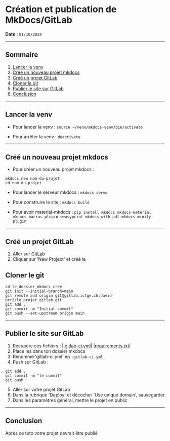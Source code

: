 # Création et publication de MkDocs/GitLab

**Date :** `01/10/2024`  

---

## Sommaire
1. [Lancer la venv](#lancer-la-venv)
2. [Créé un nouveau projet mkdocs](#créé-un-nouveau-projet-mkdocs)
3. [Créé un projet GitLab](#créé-un-projet-gitlab)
4. [Cloner le git](#cloner-le-git)
5. [Publier le site sur GitLab](#publier-le-site-sur-gitlab)
6. [Conclusion](#conclusion)

---

## Lancer la venv
- Pour lancer la venv :
```source ~/venv/mkdocs-venv/bin/activate```

- Pour arrêter la venv :
```deactivate```

---

## Créé un nouveau projet mkdocs

- Pour créér un nouveau projet mkdocs :
```
mkdocs new nom-du-projet
cd nom-du-projet
```
- Pour lancer le serveur mkdocs :
```mkdocs serve```

- Pour construire le site :
```mkdocs build```

- Pour avoir material-mkdocs :
```pip install mkdocs mkdocs-material mkdocs-macros-plugin weasyprint mkdocs-with-pdf mkdocs-minify-plugin```

---

## Créé un projet GitLab

1. Aller sur [GitLab](https://gitlab.ictge.ch/)
2. Cliquer sur 'New Project' et créé le

## Cloner le git

```
cd le_dossier_mkdocs_cree
git init --initial-branch=main
git remote add origin git@gitlab.ictge.ch:david-prr2/le_projet_gitlab.git
git add .
git commit -m "Initial commit"
git push --set-upstream origin main
```

---

## Publier le site sur GitLab
1. Récupère ces fichiers :
|[.gitlab-ci.yml](https://github.com/ZodZodPOWA/MkDocs-Notes/blob/main/.gitlab-ci.yml)|
|[requirements.txt](https://github.com/ZodZodPOWA/MkDocs-Notes/blob/main/requirements.txt)|
2. Place les dans ton dossier mkdocs
3. Renomme 'gitlab-ci.yml' en ```.gitlab-ci.yml```
4. Push sur GitLab :
```
git add .
git commit -m "le commit"
git push
```
5. Aller sur votre projet GitLab
6. Dans la rubrique 'Deploy' et décocher 'Use unique domain', sauvegarder
7. Dans les paramètres général, mettre le projet en public

---

## Conclusion
Après ce tuto votre projet devrait être publié
